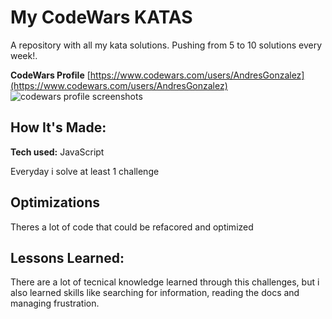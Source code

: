 # My CodeWars KATAS
A repository with all my kata solutions.
Pushing from 5 to 10 solutions every week!.

**CodeWars Profile** [https://www.codewars.com/users/AndresGonzalez](https://www.codewars.com/users/AndresGonzalez)
![codewars profile screenshots](https://raw.githubusercontent.com/andresgonzalezarbildi/CodeWars-katas/main/CodeWars.png)

## How It's Made:

**Tech used:** JavaScript

Everyday i solve at least 1 challenge

## Optimizations

Theres a lot of code that could be refacored and optimized

## Lessons Learned:

There are a lot of tecnical knowledge learned through this challenges, but i also learned skills like searching for information, reading the docs and managing frustration.
